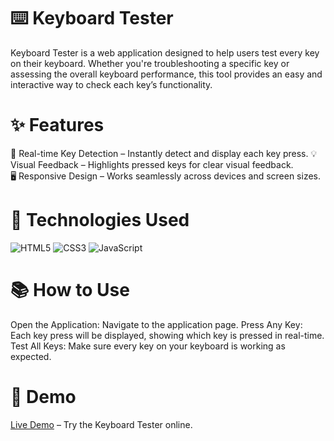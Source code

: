 # ⌨️ Keyboard Tester
Keyboard Tester is a web application designed to help users test every key on their keyboard. Whether you're troubleshooting a specific key or 
assessing the overall keyboard performance, this tool provides an easy and interactive way to check each key’s functionality.
  
# ✨ Features  
🔄 Real-time Key Detection – Instantly detect and display each key press.
💡 Visual Feedback – Highlights pressed keys for clear visual feedback.  
🖥️ Responsive Design – Works seamlessly across devices and screen sizes.
 
# 🚀 Technologies Used
<p align="left"> <img src="https://img.shields.io/badge/HTML5-%23E34F26.svg?style=for-the-badge&logo=html5&logoColor=white" alt="HTML5"/> <img src="https://img.shields.io/badge/CSS3-%231572B6.svg?style=for-the-badge&logo=css3&logoColor=white" alt="CSS3"/> <img src="https://img.shields.io/badge/JavaScript-%23F7DF1E.svg?style=for-the-badge&logo=javascript&logoColor=black" alt="JavaScript"/> </p>

# 📚 How to Use
Open the Application: Navigate to the application page.
Press Any Key: Each key press will be displayed, showing which key is pressed in real-time.
Test All Keys: Make sure every key on your keyboard is working as expected.

# 📌 Demo
[Live Demo](https://spontaneous-sable-d3ccfc.netlify.app/) – Try the Keyboard Tester online.
